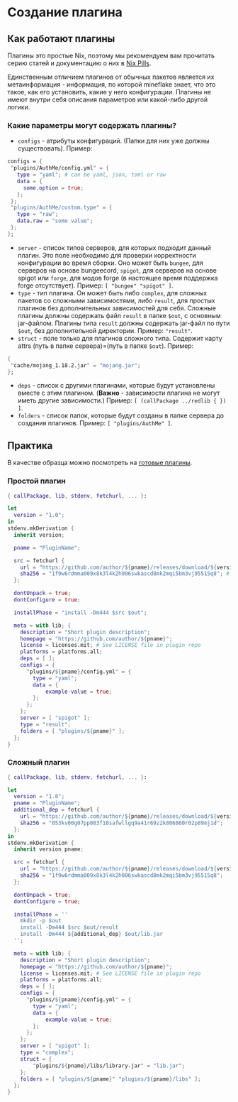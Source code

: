 # Создание плагина

## Как работают плагины

Плагины это простые Nix, поэтому мы рекомендуем вам прочитать серию статей и документацию о них в
[Nix Pills](https://nixos.org/guides/nix-pills/).

Единственным отличием плагинов от обычных пакетов является их метаинформация - информация, по которой mineflake знает, что
это такое, как его установить, какие у него конфигурации. Плагины не имеют внутри себя описания параметров или какой-либо
другой логики.

### Какие параметры могут содержать плагины?

- `configs` - атрибуты конфигураций. (Папки для них уже должны существовать). Пример:

 ```nix
configs = {
  "plugins/AuthMe/config.yml" = {
    type = "yaml"; # can be yaml, json, toml or raw
    data = {
      some.option = true;
    };
  };
  "plugins/AuthMe/custom.type" = {
    type = "raw";
    data.raw = "some value";
  };
};
 ```

- `server` - список типов серверов, для которых подходит данный плагин. Это поле необходимо для проверки корректности конфигурации во время сборки. Оно может быть `bungee`, для серверов на основе bungeecord, `spigot`, для серверов на основе spigot или `forge`, для модов forge (в настоящее время поддержка forge отсутствует). Пример: `[ "bungee" "spigot" ]`.
- `type` - тип плагина. Он может быть либо `complex`, для сложных пакетов со сложными зависимостями, либо `result`, для простых плагинов без дополнительных зависимостей для себя. Сложные плагины должны содержать файл `result` в папке `$out`, с основным jar-файлом. Плагины типа `result` должны содержать jar-файл по пути `$out`, без дополнительной директории. Пример: `"result"`.
- `struct` - поле только для плагинов сложного типа. Содержит карту attrs (путь в папке сервера)=(путь в папке `$out`). Пример:

 ```nix
{
  "cache/mojang_1.18.2.jar" = "mojang.jar";
};
 ```

- `deps` - список с другими плагинами, которые будут установлены вместе с этим плагином. (**Важно** - зависимости плагина не могут иметь другие зависимости.) Пример: `[ (callPackage ../redlib { }) ]`.
- `folders` - список папок, которые будут созданы в папке сервера до создания плагинов. Пример: `[ "plugins/AuthMe" ]`.

## Практика

В качестве образца можно посмотреть на [готовые плагины](https://git.frsqr.xyz/firesquare/mineflake/src/branch/main/pkgs/spigot/plugins).

### Простой плагин

```nix
{ callPackage, lib, stdenv, fetchurl, ... }:

let
  version = "1.0";
in
stdenv.mkDerivation {
  inherit version;

  pname = "PluginName";

  src = fetchurl {
    url = "https://github.com/author/${pname}/releases/download/${version}/${pname}-${version}.jar";
    sha256 = "1f9w6rdmma009x8k3l4k2h006swkascd8mk2mqi5bm3vj95515q8"; # You can get this hash via the command "nix-prefetch-url <file link>"
  };

  dontUnpack = true;
  dontConfigure = true;

  installPhase = "install -Dm444 $src $out";

  meta = with lib; {
    description = "Short plugin description";
    homepage = "https://github.com/author/${pname}";
    license = licenses.mit; # See LICENSE file in plugin repo
    platforms = platforms.all;
    deps = [ ];
    configs = {
      "plugins/${pname}/config.yml" = {
        type = "yaml";
        data = {
            example-value = true;
        };
      };
    };
    server = [ "spigot" ];
    type = "result";
    folders = [ "plugins/${pname}" ];
  };
}
```

### Сложный плагин

```nix
{ callPackage, lib, stdenv, fetchurl, ... }:

let
  version = "1.0";
  pname = "PluginName";
  additional_dep = fetchurl {
    url = "https://github.com/author/${pname}/releases/download/${version}/${pname}-${version}-lib.jar";
    sha256 = "053kv00g07pp083f18safwllgq9a41r69z2k806860r02p89mj1d";
  };
in
stdenv.mkDerivation {
  inherit version pname;

  src = fetchurl {
    url = "https://github.com/author/${pname}/releases/download/${version}/${pname}-${version}.jar";
    sha256 = "1f9w6rdmma009x8k3l4k2h006swkascd8mk2mqi5bm3vj95515q8";
  };

  dontUnpack = true;
  dontConfigure = true;

  installPhase = ''
    mkdir -p $out
    install -Dm444 $src $out/result
    install -Dm444 ${additional_dep} $out/lib.jar
  '';

  meta = with lib; {
    description = "Short plugin description";
    homepage = "https://github.com/author/${pname}";
    license = licenses.mit; # See LICENSE file in plugin repo
    platforms = platforms.all;
    deps = [ ];
    configs = {
      "plugins/${pname}/config.yml" = {
        type = "yaml";
        data = {
            example-value = true;
        };
      };
    };
    server = [ "spigot" ];
    type = "complex";
    struct = {
        "plugins/${pname}/libs/library.jar" = "lib.jar";
    };
    folders = [ "plugins/${pname}" "plugins/${pname}/libs" ];
  };
}
```

